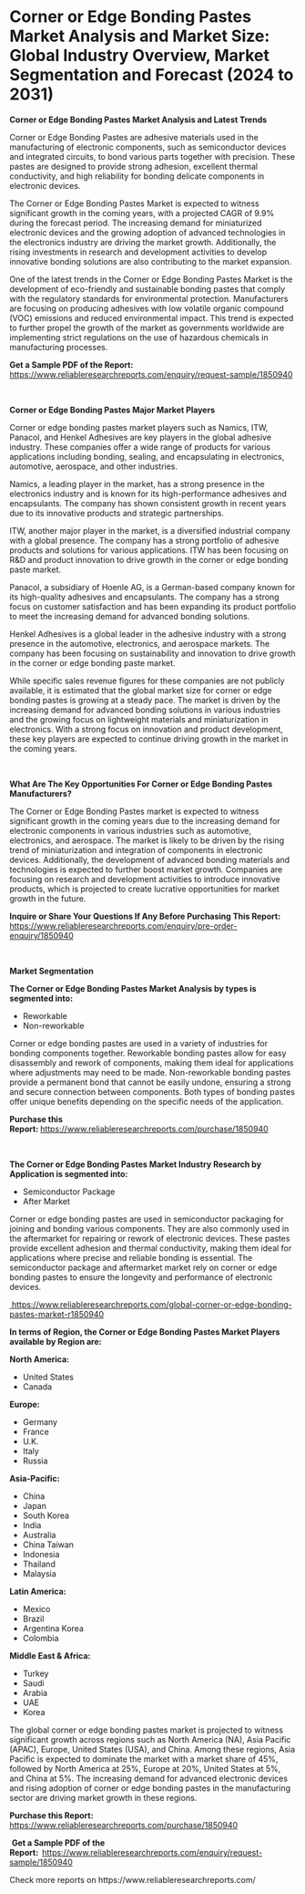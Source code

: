 <p><h1>Corner or Edge Bonding Pastes Market Analysis and Market Size: Global Industry Overview, Market Segmentation and Forecast (2024 to 2031)</h1></p><p><strong>Corner or Edge Bonding Pastes Market Analysis and Latest Trends</strong></p>
<p><p>Corner or Edge Bonding Pastes are adhesive materials used in the manufacturing of electronic components, such as semiconductor devices and integrated circuits, to bond various parts together with precision. These pastes are designed to provide strong adhesion, excellent thermal conductivity, and high reliability for bonding delicate components in electronic devices.</p><p>The Corner or Edge Bonding Pastes Market is expected to witness significant growth in the coming years, with a projected CAGR of 9.9% during the forecast period. The increasing demand for miniaturized electronic devices and the growing adoption of advanced technologies in the electronics industry are driving the market growth. Additionally, the rising investments in research and development activities to develop innovative bonding solutions are also contributing to the market expansion.</p><p>One of the latest trends in the Corner or Edge Bonding Pastes Market is the development of eco-friendly and sustainable bonding pastes that comply with the regulatory standards for environmental protection. Manufacturers are focusing on producing adhesives with low volatile organic compound (VOC) emissions and reduced environmental impact. This trend is expected to further propel the growth of the market as governments worldwide are implementing strict regulations on the use of hazardous chemicals in manufacturing processes.</p></p>
<p><strong>Get a Sample PDF of the Report:&nbsp;</strong> <a href="https://www.reliableresearchreports.com/enquiry/request-sample/1850940">https://www.reliableresearchreports.com/enquiry/request-sample/1850940</a></p>
<p>&nbsp;</p>
<p><strong>Corner or Edge Bonding Pastes Major Market Players</strong></p>
<p><p>Corner or edge bonding pastes market players such as Namics, ITW, Panacol, and Henkel Adhesives are key players in the global adhesive industry. These companies offer a wide range of products for various applications including bonding, sealing, and encapsulating in electronics, automotive, aerospace, and other industries.</p><p>Namics, a leading player in the market, has a strong presence in the electronics industry and is known for its high-performance adhesives and encapsulants. The company has shown consistent growth in recent years due to its innovative products and strategic partnerships.</p><p>ITW, another major player in the market, is a diversified industrial company with a global presence. The company has a strong portfolio of adhesive products and solutions for various applications. ITW has been focusing on R&D and product innovation to drive growth in the corner or edge bonding paste market.</p><p>Panacol, a subsidiary of Hoenle AG, is a German-based company known for its high-quality adhesives and encapsulants. The company has a strong focus on customer satisfaction and has been expanding its product portfolio to meet the increasing demand for advanced bonding solutions.</p><p>Henkel Adhesives is a global leader in the adhesive industry with a strong presence in the automotive, electronics, and aerospace markets. The company has been focusing on sustainability and innovation to drive growth in the corner or edge bonding paste market.</p><p>While specific sales revenue figures for these companies are not publicly available, it is estimated that the global market size for corner or edge bonding pastes is growing at a steady pace. The market is driven by the increasing demand for advanced bonding solutions in various industries and the growing focus on lightweight materials and miniaturization in electronics. With a strong focus on innovation and product development, these key players are expected to continue driving growth in the market in the coming years.</p></p>
<p>&nbsp;</p>
<p><strong>What Are The Key Opportunities For Corner or Edge Bonding Pastes Manufacturers?</strong></p>
<p><p>The Corner or Edge Bonding Pastes market is expected to witness significant growth in the coming years due to the increasing demand for electronic components in various industries such as automotive, electronics, and aerospace. The market is likely to be driven by the rising trend of miniaturization and integration of components in electronic devices. Additionally, the development of advanced bonding materials and technologies is expected to further boost market growth. Companies are focusing on research and development activities to introduce innovative products, which is projected to create lucrative opportunities for market growth in the future.</p></p>
<p><strong>Inquire or Share Your Questions If Any Before Purchasing This Report:</strong> <a href="https://www.reliableresearchreports.com/enquiry/pre-order-enquiry/1850940">https://www.reliableresearchreports.com/enquiry/pre-order-enquiry/1850940</a></p>
<p>&nbsp;</p>
<p><strong>Market Segmentation</strong></p>
<p><strong>The Corner or Edge Bonding Pastes Market Analysis by types is segmented into:</strong></p>
<p><ul><li>Reworkable</li><li>Non-reworkable</li></ul></p>
<p><p>Corner or edge bonding pastes are used in a variety of industries for bonding components together. Reworkable bonding pastes allow for easy disassembly and rework of components, making them ideal for applications where adjustments may need to be made. Non-reworkable bonding pastes provide a permanent bond that cannot be easily undone, ensuring a strong and secure connection between components. Both types of bonding pastes offer unique benefits depending on the specific needs of the application.</p></p>
<p><strong>Purchase this Report:&nbsp;</strong><a href="https://www.reliableresearchreports.com/purchase/1850940">https://www.reliableresearchreports.com/purchase/1850940</a></p>
<p>&nbsp;</p>
<p><strong>The Corner or Edge Bonding Pastes Market Industry Research by Application is segmented into:</strong></p>
<p><ul><li>Semiconductor Package</li><li>After Market</li></ul></p>
<p><p>Corner or edge bonding pastes are used in semiconductor packaging for joining and bonding various components. They are also commonly used in the aftermarket for repairing or rework of electronic devices. These pastes provide excellent adhesion and thermal conductivity, making them ideal for applications where precise and reliable bonding is essential. The semiconductor package and aftermarket market rely on corner or edge bonding pastes to ensure the longevity and performance of electronic devices.</p></p>
<p><a href="https://www.reliableresearchreports.com/global-corner-or-edge-bonding-pastes-market-r1850940">&nbsp;https://www.reliableresearchreports.com/global-corner-or-edge-bonding-pastes-market-r1850940</a></p>
<p><strong>In terms of Region, the Corner or Edge Bonding Pastes Market Players available by Region are:</strong></p>
<p>
    <p> <strong> North America: </strong>
        <ul>
            <li>United States</li>
            <li>Canada</li>
        </ul>
        </p> 
    <p> <strong> Europe: </strong>
        <ul>
            <li>Germany</li>
            <li>France</li>
            <li>U.K.</li>
            <li>Italy</li>
            <li>Russia</li>
        </ul>
        </p> 
    <p> <strong> Asia-Pacific: </strong>
        <ul>
            <li>China</li>
            <li>Japan</li>
            <li>South Korea</li>
            <li>India</li>
            <li>Australia</li>
            <li>China Taiwan</li>
            <li>Indonesia</li>
            <li>Thailand</li>
            <li>Malaysia</li>
        </ul>
        </p> 
    <p> <strong> Latin America: </strong>
        <ul>
            <li>Mexico</li>
            <li>Brazil</li>
            <li>Argentina Korea</li>
            <li>Colombia</li>
        </ul>
        </p> 
    <p> <strong> Middle East & Africa: </strong>
        <ul>
            <li>Turkey</li>
            <li>Saudi</li>
            <li>Arabia</li>
            <li>UAE</li>
            <li>Korea</li>
        </ul>
    </p>
    </p>
<p><p>The global corner or edge bonding pastes market is projected to witness significant growth across regions such as North America (NA), Asia Pacific (APAC), Europe, United States (USA), and China. Among these regions, Asia Pacific is expected to dominate the market with a market share of 45%, followed by North America at 25%, Europe at 20%, United States at 5%, and China at 5%. The increasing demand for advanced electronic devices and rising adoption of corner or edge bonding pastes in the manufacturing sector are driving market growth in these regions.</p></p>
<p><strong>Purchase this Report: </strong><a href="https://www.reliableresearchreports.com/purchase/1850940">https://www.reliableresearchreports.com/purchase/1850940</a></p>
<p>&nbsp;<strong>Get a Sample PDF of the Report:&nbsp;&nbsp;</strong><a href="https://www.reliableresearchreports.com/enquiry/request-sample/1850940">https://www.reliableresearchreports.com/enquiry/request-sample/1850940</a></p>
<p><strong></strong></p>
<p>Check more reports on https://www.reliableresearchreports.com/</p>